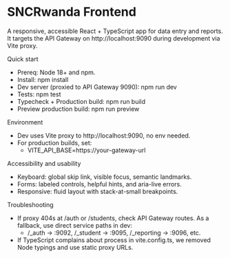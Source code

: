 # SNCRwanda Frontend

A responsive, accessible React + TypeScript app for data entry and reports. It targets the API Gateway on http://localhost:9090 during development via Vite proxy.

Quick start

- Prereq: Node 18+ and npm.
- Install:
  npm install
- Dev server (proxied to API Gateway 9090):
  npm run dev
- Tests:
  npm test
- Typecheck + Production build:
  npm run build
- Preview production build:
  npm run preview

Environment

- Dev uses Vite proxy to http://localhost:9090, no env needed.
- For production builds, set:
  - VITE_API_BASE=https://your-gateway-url

Accessibility and usability

- Keyboard: global skip link, visible focus, semantic landmarks.
- Forms: labeled controls, helpful hints, and aria-live errors.
- Responsive: fluid layout with stack-at-small breakpoints.

Troubleshooting

- If proxy 404s at /auth or /students, check API Gateway routes. As a fallback, use direct service paths in dev:
  - /_auth → :9092, /_student → :9095, /_reporting → :9096, etc.
- If TypeScript complains about process in vite.config.ts, we removed Node typings and use static proxy URLs.

